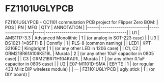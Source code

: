 # FZ1101UGLYPCB
FZ1101UGLYPCB - CC1101 commutation PCB project for Flipper Zero
BOM:
| POS  | PN                     | MFG               | QTY | ANNOTATION                              |
|------|------------------------|-------------------|-----|-----------------------------------------|
| U1   | AMS1117-3.3            | Advanced Monolithic | 1  | (or analog in SOT-223 case)             |
| U3   | DS1021-1*8SF11-B       | Connfly           | 1  | PLS-8 (common naming)                   |
| LED1 | KPT-3216EC             | Kingbright        | 1  | (or any other LED in 1206 case)         |
| C1, C2 | GRM21BR61A106KE19L    | Murata            | 2  | (or any other 10uF capacitor in 0805 case) |
| C3   | GRM21BR71H104KA01L     | Murata            | 1  | (or any other 0.1uF capacitor in 0805 case) |
| U2   | E07-M1101D-SMA         | EBYTE             | 1  | (or regular 433 MHz DIP wireless module) |
| —    | FZ1101UGLYPCB          | ugly_stick        | 1  | (or DIY board)                          |
